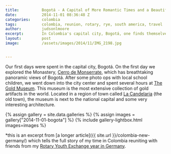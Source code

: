 ```yaml
---
title:			Bogotá - A Capital of More Romantic Times and a Beautiful Nation
date:			2014-11-01 08:36:48 Z
categories:		colombia
tags:			colombia, reunion, rotary, rye, south america, travel
author:			judsonlmoore
excerpt:		In Colombia's capital city, Bogotá, one finds themselves taken to a time when romance lived permanently in the air and anything was possible.
layout:			post
image:			/assets/images/2014/11/IMG_2198.jpg


---
```


Our first days were spent in the capital city, Bogotá. On the first day we explored the Monastery, [Cerro de Monserrate](https://en.wikipedia.org/wiki/Monserrate), which has breathtaking panoramic views of Bogotá. After some photo ops with local school children, we went down into the city center and spent several hours at [The Gold Museum](https://en.wikipedia.org/wiki/Gold_Museum,_Bogot%C3%A1). This museum is the most extensive collection of gold artifacts in the world. Located in a region of town called [La Candelaria](https://en.wikipedia.org/wiki/La_Candelaria) (the old town), the museum is next to the national capital and some very interesting architecture.

{% assign gallery = site.data.galleries %}
{% assign images = gallery["2014-11-01-bogota"] %}
{% include gallery-lightbox.html images=images %}

\*this is an excerpt from [a longer article]({{ site.url }}/colombia-new-germany/) which tells the full story of my time in Colombia reuniting with friends from my [Rotary Youth Exchange year in Germany](/germany/).
